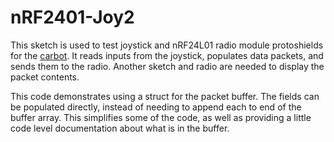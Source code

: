 # nRF2401-Joy2

This sketch is used to test joystick and nRF24L01 radio module protoshields for the [carbot](https://github.com/WCRSyyc/carbot).  It reads inputs from the joystick, populates data packets, and sends them to the radio.  Another sketch and radio are needed to display the packet contents.

This code demonstrates using a struct for the packet buffer.  The fields can be populated directly, instead of needing to append each to end of the buffer array.  This simplifies some of the code, as well as providing a little code level documentation about what is in the buffer.
